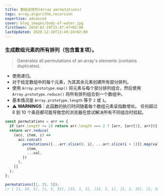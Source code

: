 ```yaml
---
title: 数组全排列(Array permutations)
tags: array,algorithm,recursion
expertise: advanced
cover: blog_images/body-of-water.jpg
firstSeen: 2018-02-19T15:47:47+02:00
lastUpdated: 2020-12-28T13:49:24+02:00
---
```


### 生成数组元素的所有排列（包含重复项）。
> Generates all permutations of an array's elements (contains duplicates).

- 使用递归。
- 对于给定数组中的每个元素，为其其余元素创建所有部分排列。
- 使用 `Array.prototype.map()` 将元素与每个部分排列组合，然后使用 `Array.prototype.reduce()` 将所有排列组合到一个数组中。
- 基本情况是 `Array.prototype.length` 等于 `2` 或 `1`。
- ⚠️ **WARNINGS**：此函数的执行时间随着每个数组元素呈指数增长。 任何超过 8 到 10 个条目都可能导致您的浏览器在尝试解决所有不同组合时挂起。

```js
const permutations = arr => {
  if (arr.length <= 2) return arr.length === 2 ? [arr, [arr[1], arr[0]]] : arr;
  return arr.reduce(
    (acc, item, i) =>
      acc.concat(
        permutations([...arr.slice(0, i), ...arr.slice(i + 1)]).map(val => [
          item,
          ...val,
        ])
      ),
    []
  );
};
```

```js
permutations([1, 33, 5]);
// [ [1, 33, 5], [1, 5, 33], [33, 1, 5], [33, 5, 1], [5, 1, 33], [5, 33, 1] ]
```

